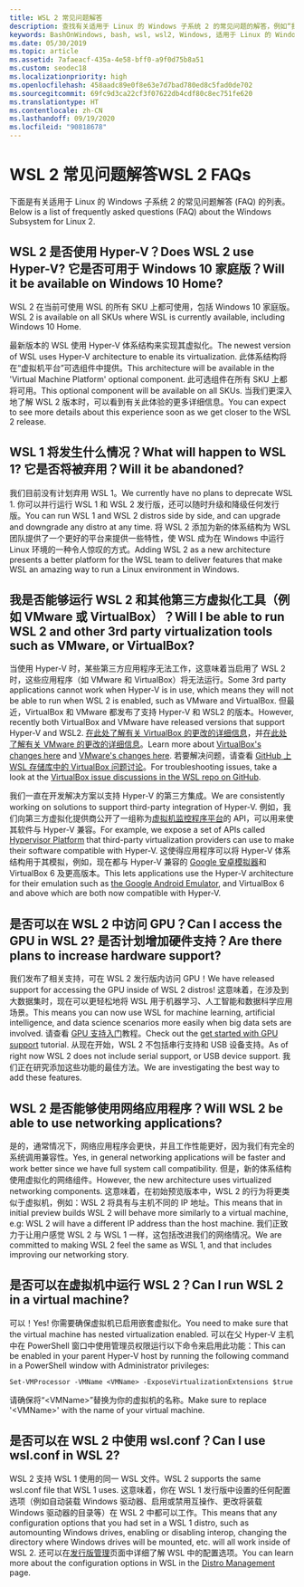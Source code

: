 ```yaml
---
title: WSL 2 常见问题解答
description: 查找有关适用于 Linux 的 Windows 子系统 2 的常见问题的解答，例如“我能否在虚拟机上运行 WSL 2？”。
keywords: BashOnWindows, bash, wsl, wsl2, Windows, 适用于 Linux 的 Windows 子系统, windowssubsystem, ubuntu, debian, suse, Windows 10, 安装
ms.date: 05/30/2019
ms.topic: article
ms.assetid: 7afaeacf-435a-4e58-bff0-a9f0d75b8a51
ms.custom: seodec18
ms.localizationpriority: high
ms.openlocfilehash: 458aadc89e0f8e63e7d7bad780ed8c5fad0de702
ms.sourcegitcommit: 69fc9d3ca22cf3f07622db4cdf80c8ec751fe620
ms.translationtype: HT
ms.contentlocale: zh-CN
ms.lasthandoff: 09/19/2020
ms.locfileid: "90818678"
---
```

# <a name="wsl-2-faqs"></a><span data-ttu-id="a08f2-104">WSL 2 常见问题解答</span><span class="sxs-lookup"><span data-stu-id="a08f2-104">WSL 2 FAQs</span></span>

<span data-ttu-id="a08f2-105">下面是有关适用于 Linux 的 Windows 子系统 2 的常见问题解答 (FAQ) 的列表。</span><span class="sxs-lookup"><span data-stu-id="a08f2-105">Below is a list of frequently asked questions (FAQ) about the Windows Subsystem for Linux 2.</span></span>

## <a name="does-wsl-2-use-hyper-v-will-it-be-available-on-windows-10-home"></a><span data-ttu-id="a08f2-106">WSL 2 是否使用 Hyper-V？</span><span class="sxs-lookup"><span data-stu-id="a08f2-106">Does WSL 2 use Hyper-V?</span></span> <span data-ttu-id="a08f2-107">它是否可用于 Windows 10 家庭版？</span><span class="sxs-lookup"><span data-stu-id="a08f2-107">Will it be available on Windows 10 Home?</span></span>

<span data-ttu-id="a08f2-108">WSL 2 在当前可使用 WSL 的所有 SKU 上都可使用，包括 Windows 10 家庭版。</span><span class="sxs-lookup"><span data-stu-id="a08f2-108">WSL 2 is available on all SKUs where WSL is currently available, including Windows 10 Home.</span></span>

<span data-ttu-id="a08f2-109">最新版本的 WSL 使用 Hyper-V 体系结构来实现其虚拟化。</span><span class="sxs-lookup"><span data-stu-id="a08f2-109">The newest version of WSL uses Hyper-V architecture to enable its virtualization.</span></span> <span data-ttu-id="a08f2-110">此体系结构将在“虚拟机平台”可选组件中提供。</span><span class="sxs-lookup"><span data-stu-id="a08f2-110">This architecture will be available in the 'Virtual Machine Platform' optional component.</span></span> <span data-ttu-id="a08f2-111">此可选组件在所有 SKU 上都将可用。</span><span class="sxs-lookup"><span data-stu-id="a08f2-111">This optional component will be available on all SKUs.</span></span> <span data-ttu-id="a08f2-112">当我们更深入地了解 WSL 2 版本时，可以看到有关此体验的更多详细信息。</span><span class="sxs-lookup"><span data-stu-id="a08f2-112">You can expect to see more details about this experience soon as we get closer to the WSL 2 release.</span></span>

## <a name="what-will-happen-to-wsl-1-will-it-be-abandoned"></a><span data-ttu-id="a08f2-113">WSL 1 将发生什么情况？</span><span class="sxs-lookup"><span data-stu-id="a08f2-113">What will happen to WSL 1?</span></span> <span data-ttu-id="a08f2-114">它是否将被弃用？</span><span class="sxs-lookup"><span data-stu-id="a08f2-114">Will it be abandoned?</span></span>

<span data-ttu-id="a08f2-115">我们目前没有计划弃用 WSL 1。</span><span class="sxs-lookup"><span data-stu-id="a08f2-115">We currently have no plans to deprecate WSL 1.</span></span> <span data-ttu-id="a08f2-116">你可以并行运行 WSL 1 和 WSL 2 发行版，还可以随时升级和降级任何发行版。</span><span class="sxs-lookup"><span data-stu-id="a08f2-116">You can run WSL 1 and WSL 2 distros side by side, and can upgrade and downgrade any distro at any time.</span></span> <span data-ttu-id="a08f2-117">将 WSL 2 添加为新的体系结构为 WSL 团队提供了一个更好的平台来提供一些特性，使 WSL 成为在 Windows 中运行 Linux 环境的一种令人惊叹的方式。</span><span class="sxs-lookup"><span data-stu-id="a08f2-117">Adding WSL 2 as a new architecture presents a better platform for the WSL team to deliver features that make WSL an amazing way to run a Linux environment in Windows.</span></span>

## <a name="will-i-be-able-to-run-wsl-2-and-other-3rd-party-virtualization-tools-such-as-vmware-or-virtualbox"></a><span data-ttu-id="a08f2-118">我是否能够运行 WSL 2 和其他第三方虚拟化工具（例如 VMware 或 VirtualBox）？</span><span class="sxs-lookup"><span data-stu-id="a08f2-118">Will I be able to run WSL 2 and other 3rd party virtualization tools such as VMware, or VirtualBox?</span></span>

<span data-ttu-id="a08f2-119">当使用 Hyper-V 时，某些第三方应用程序无法工作，这意味着当启用了 WSL 2 时，这些应用程序（如 VMware 和 VirtualBox）将无法运行。</span><span class="sxs-lookup"><span data-stu-id="a08f2-119">Some 3rd party applications cannot work when Hyper-V is in use, which means they will not be able to run when WSL 2 is enabled, such as VMware and VirtualBox.</span></span> <span data-ttu-id="a08f2-120">但最近，VirtualBox 和 VMware 都发布了支持 Hyper-V 和 WSL2 的版本。</span><span class="sxs-lookup"><span data-stu-id="a08f2-120">However, recently both VirtualBox and VMware have released versions that support Hyper-V and WSL2.</span></span> <span data-ttu-id="a08f2-121">[在此处了解有关 VirtualBox 的更改的详细信息][1]，并[在此处了解有关 VMware 的更改的详细信息][4]。</span><span class="sxs-lookup"><span data-stu-id="a08f2-121">Learn more about [VirtualBox's changes here][1] and [VMware's changes here][4].</span></span> <span data-ttu-id="a08f2-122">若要解决问题，请查看 [GitHub 上 WSL 存储库中的 VirtualBox 问题讨论](https://github.com/MicrosoftDocs/WSL/issues?q=is%3Aissue+virtualbox+sort%3Acomments-desc)。</span><span class="sxs-lookup"><span data-stu-id="a08f2-122">For troubleshooting issues, take a look at the [VirtualBox issue discussions in the WSL repo on GitHub](https://github.com/MicrosoftDocs/WSL/issues?q=is%3Aissue+virtualbox+sort%3Acomments-desc).</span></span>

<span data-ttu-id="a08f2-123">我们一直在开发解决方案以支持 Hyper-V 的第三方集成。</span><span class="sxs-lookup"><span data-stu-id="a08f2-123">We are consistently working on solutions to support third-party integration of Hyper-V.</span></span> <span data-ttu-id="a08f2-124">例如，我们向第三方虚拟化提供商公开了一组称为[虚拟机监控程序平台][2]的 API，可以用来使其软件与 Hyper-V 兼容。</span><span class="sxs-lookup"><span data-stu-id="a08f2-124">For example, we expose a set of APIs called [Hypervisor Platform][2] that third-party virtualization providers can use to make their software compatible with Hyper-V.</span></span> <span data-ttu-id="a08f2-125">这使得应用程序可以将 Hyper-V 体系结构用于其模拟，例如，现在都与 Hyper-V 兼容的 [Google 安卓模拟器][3]和 VirtualBox 6 及更高版本。</span><span class="sxs-lookup"><span data-stu-id="a08f2-125">This lets applications use the Hyper-V architecture for their emulation such as [the Google Android Emulator][3], and VirtualBox 6 and above which are both now compatible with Hyper-V.</span></span>

## <a name="can-i-access-the-gpu-in-wsl-2-are-there-plans-to-increase-hardware-support"></a><span data-ttu-id="a08f2-126">是否可以在 WSL 2 中访问 GPU？</span><span class="sxs-lookup"><span data-stu-id="a08f2-126">Can I access the GPU in WSL 2?</span></span> <span data-ttu-id="a08f2-127">是否计划增加硬件支持？</span><span class="sxs-lookup"><span data-stu-id="a08f2-127">Are there plans to increase hardware support?</span></span>

<span data-ttu-id="a08f2-128">我们发布了相关支持，可在 WSL 2 发行版内访问 GPU！</span><span class="sxs-lookup"><span data-stu-id="a08f2-128">We have released support for accessing the GPU inside of WSL 2 distros!</span></span> <span data-ttu-id="a08f2-129">这意味着，在涉及到大数据集时，现在可以更轻松地将 WSL 用于机器学习、人工智能和数据科学应用场景。</span><span class="sxs-lookup"><span data-stu-id="a08f2-129">This means you can now use WSL for machine learning, artificial intelligence, and data science scenarios more easily when big data sets are involved.</span></span> <span data-ttu-id="a08f2-130">请查看 [GPU 支持入门](./tutorials/gpu-compute.md)教程。</span><span class="sxs-lookup"><span data-stu-id="a08f2-130">Check out the [get started with GPU support](./tutorials/gpu-compute.md) tutorial.</span></span> <span data-ttu-id="a08f2-131">从现在开始，WSL 2 不包括串行支持和 USB 设备支持。</span><span class="sxs-lookup"><span data-stu-id="a08f2-131">As of right now WSL 2 does not include serial support, or USB device support.</span></span> <span data-ttu-id="a08f2-132">我们正在研究添加这些功能的最佳方法。</span><span class="sxs-lookup"><span data-stu-id="a08f2-132">We are investigating the best way to add these features.</span></span>

## <a name="will-wsl-2-be-able-to-use-networking-applications"></a><span data-ttu-id="a08f2-133">WSL 2 是否能够使用网络应用程序？</span><span class="sxs-lookup"><span data-stu-id="a08f2-133">Will WSL 2 be able to use networking applications?</span></span>

<span data-ttu-id="a08f2-134">是的，通常情况下，网络应用程序会更快，并且工作性能更好，因为我们有完全的系统调用兼容性。</span><span class="sxs-lookup"><span data-stu-id="a08f2-134">Yes, in general networking applications will be faster and work better since we have full system call compatibility.</span></span> <span data-ttu-id="a08f2-135">但是，新的体系结构使用虚拟化的网络组件。</span><span class="sxs-lookup"><span data-stu-id="a08f2-135">However, the new architecture uses virtualized networking components.</span></span> <span data-ttu-id="a08f2-136">这意味着，在初始预览版本中，WSL 2 的行为将更类似于虚拟机，例如：WSL 2 将具有与主机不同的 IP 地址。</span><span class="sxs-lookup"><span data-stu-id="a08f2-136">This means that in initial preview builds WSL 2 will behave more similarly to a virtual machine, e.g: WSL 2 will have a different IP address than the host machine.</span></span> <span data-ttu-id="a08f2-137">我们正致力于让用户感觉 WSL 2 与 WSL 1 一样，这包括改进我们的网络情况。</span><span class="sxs-lookup"><span data-stu-id="a08f2-137">We are committed to making WSL 2 feel the same as WSL 1, and that includes improving our networking story.</span></span> 

## <a name="can-i-run-wsl-2-in-a-virtual-machine"></a><span data-ttu-id="a08f2-138">是否可以在虚拟机中运行 WSL 2？</span><span class="sxs-lookup"><span data-stu-id="a08f2-138">Can I run WSL 2 in a virtual machine?</span></span>

<span data-ttu-id="a08f2-139">可以！</span><span class="sxs-lookup"><span data-stu-id="a08f2-139">Yes!</span></span> <span data-ttu-id="a08f2-140">你需要确保虚拟机已启用嵌套虚拟化。</span><span class="sxs-lookup"><span data-stu-id="a08f2-140">You need to make sure that the virtual machine has nested virtualization enabled.</span></span> <span data-ttu-id="a08f2-141">可以在父 Hyper-V 主机中在 PowerShell 窗口中使用管理员权限运行以下命令来启用此功能：</span><span class="sxs-lookup"><span data-stu-id="a08f2-141">This can be enabled in your parent Hyper-V host by running the following command in a PowerShell window with Administrator privileges:</span></span>

`Set-VMProcessor -VMName <VMName> -ExposeVirtualizationExtensions $true`

<span data-ttu-id="a08f2-142">请确保将“&lt;VMName&gt;”替换为你的虚拟机的名称。</span><span class="sxs-lookup"><span data-stu-id="a08f2-142">Make sure to replace '&lt;VMName&gt;' with the name of your virtual machine.</span></span>

## <a name="can-i-use-wslconf-in-wsl-2"></a><span data-ttu-id="a08f2-143">是否可以在 WSL 2 中使用 wsl.conf？</span><span class="sxs-lookup"><span data-stu-id="a08f2-143">Can I use wsl.conf in WSL 2?</span></span>

<span data-ttu-id="a08f2-144">WSL 2 支持 WSL 1 使用的同一 WSL 文件。</span><span class="sxs-lookup"><span data-stu-id="a08f2-144">WSL 2 supports the same wsl.conf file that WSL 1 uses.</span></span> <span data-ttu-id="a08f2-145">这意味着，你在 WSL 1 发行版中设置的任何配置选项（例如自动装载 Windows 驱动器、启用或禁用互操作、更改将装载 Windows 驱动器的目录等）在 WSL 2 中都可以工作。</span><span class="sxs-lookup"><span data-stu-id="a08f2-145">This means that any configuration options that you had set in a WSL 1 distro, such as automounting Windows drives, enabling or disabling interop, changing the directory where Windows drives will be mounted, etc. will all work inside of WSL 2.</span></span> <span data-ttu-id="a08f2-146">还可以在[发行版管理](./wsl-config.md)页面中详细了解 WSL 中的配置选项。</span><span class="sxs-lookup"><span data-stu-id="a08f2-146">You can learn more about the configuration options in WSL in the [Distro Management](./wsl-config.md) page.</span></span>

 [1]: https://www.virtualbox.org/wiki/Changelog-6.0
 [2]: https://docs.microsoft.com/virtualization/api/
 [3]: https://devblogs.microsoft.com/visualstudio/hyper-v-android-emulator-support/
 [4]: https://blogs.vmware.com/workstation/2020/01/vmware-workstation-tech-preview-20h1.html

